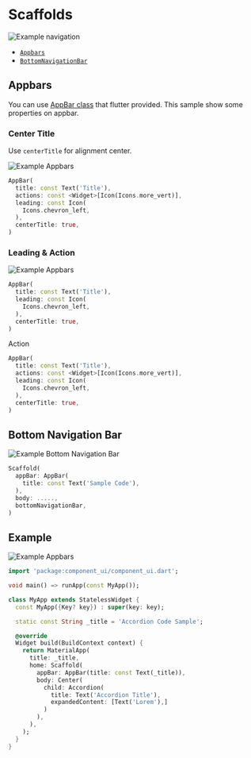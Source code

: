 # Scaffolds
![Example navigation](/img/docs/core-components/scaffolds/navigation.png)

- [`Appbars`](scaffolds#appbars)
- [`BottomNavigationBar`](scaffolds#bottom-navigation-bar)

## Appbars
You can use [AppBar class](https://api.flutter.dev/flutter/material/AppBar-class.html) that flutter provided. This sample show some properties on appbar.

### Center Title
Use `centerTitle` for alignment center.

![Example Appbars](/img/docs/core-components/scaffolds/appbar-center-title.png)
```dart
AppBar(
  title: const Text('Title'),
  actions: const <Widget>[Icon(Icons.more_vert)],
  leading: const Icon(
    Icons.chevron_left,
  ),
  centerTitle: true,
)
```

### Leading & Action

![Example Appbars](/img/docs/core-components/scaffolds/appbar-leading-and-action.png)
```dart
AppBar(
  title: const Text('Title'),
  leading: const Icon(
    Icons.chevron_left,
  ),
  centerTitle: true,
)
```

Action

```dart
AppBar(
  title: const Text('Title'),
  actions: const <Widget>[Icon(Icons.more_vert)],
  leading: const Icon(
    Icons.chevron_left,
  ),
  centerTitle: true,
)
```

## Bottom Navigation Bar
![Example Bottom Navigation Bar](/img/docs/core-components/scaffolds/bottom-navigation-bar.png)
```dart
Scaffold(
  appBar: AppBar(
    title: const Text('Sample Code'),
  ),
  body: .....,
  bottomNavigationBar, 
)
```

## Example

![Example Appbars](/img/docs/core-components/scaffolds/appbar-leading-and-action.png)

```dart
import 'package:component_ui/component_ui.dart';

void main() => runApp(const MyApp());

class MyApp extends StatelessWidget {
  const MyApp({Key? key}) : super(key: key);

  static const String _title = 'Accordion Code Sample';

  @override
  Widget build(BuildContext context) {
    return MaterialApp(
      title: _title,
      home: Scaffold(
        appBar: AppBar(title: const Text(_title)),
        body: Center(
          child: Accordion(
            title: Text('Accordion Title'),
            expandedContent: [Text('Lorem'),]
          )
        ),
      ),
    );
  }
}
```